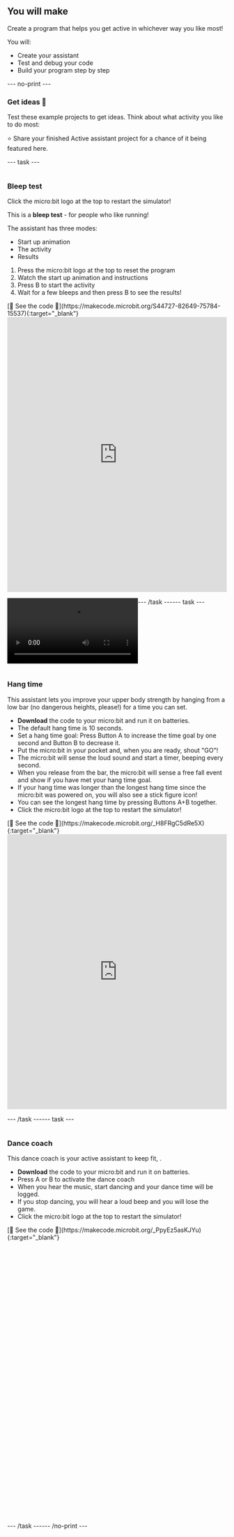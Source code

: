 ## You will make

Create a program that helps you get active in whichever way you like most!

You will:
+ Create your assistant
+ Test and debug your code
+ Build your program step by step

--- no-print --- 

### Get ideas 💭   

Test these example projects to get ideas. Think about what activity you like to do most:

⭐ Share your finished Active assistant project for a chance of it being featured here.

--- task ---

<div style="display: flex; flex-wrap: wrap">
<div style="flex-basis: 200px; flex-grow: 1">  

### Bleep test 

Click the micro:bit logo at the top to restart the simulator!

This is a **bleep test** - for people who like running! 

The assistant has three modes:
+ Start up animation
+ The activity
+ Results

1. Press the micro:bit logo at the top to reset the program
2. Watch the start up animation and instructions
3. Press B to start the activity
4. Wait for a few bleeps and then press B to see the results!

</div>
<div>
[👀 See the code 👀](https://makecode.microbit.org/S44727-82649-75784-15537){:target="_blank"}
<div style="position:relative;height:0;padding-bottom:125%;overflow:hidden;"><iframe style="position:absolute;top:0;left:0;width:100%;height:100%;" src="https://makecode.microbit.org/---run?id=S44727-82649-75784-15537" allowfullscreen="allowfullscreen" sandbox="allow-popups allow-forms allow-scripts allow-same-origin" frameborder="0"></iframe></div>

</div>

![A boy runs to and from a micro:bit twice, each time the LEDs show a heart image and it makes a beeping sound. The video then cuts to show the boy holding the micro:bit as the score is displayed on the LEDs](images/BleepTestLQ.mp4)

--- /task ---  

--- task ---

<div style="display: flex; flex-wrap: wrap">
<div style="flex-basis: 200px; flex-grow: 1">  

### Hang time 

This assistant lets you improve your upper body strength by hanging from a low bar (no dangerous heights, please!) for a time you can set. 

+ **Download** the code to your micro:bit and run it on batteries.
+ The default hang time is 10 seconds.
+ Set a hang time goal: Press Button A to increase the time goal by one second and Button B to decrease it.
+ Put the micro:bit in your pocket and, when you are ready, shout "GO"!
+ The micro:bit will sense the loud sound and start a timer, beeping every second.
+ When you release from the bar, the micro:bit will sense a free fall event and show if you have met your hang time goal.
+ If your hang time was longer than the longest hang time since the micro:bit was powered on, you will also see a stick figure icon!
+ You can see the longest hang time by pressing Buttons A+B together. 
+ Click the micro:bit logo at the top to restart the simulator!

</div>
<div>
[👀 See the code 👀](https://makecode.microbit.org/_H8FRgC5dRe5X){:target="_blank"}
<div style="position:relative;height:0;padding-bottom:125%;overflow:hidden;"><iframe style="position:absolute;top:0;left:0;width:100%;height:100%;" src="https://makecode.microbit.org/---run?id=_H8FRgC5dRe5X" allowfullscreen="allowfullscreen" sandbox="allow-popups allow-forms allow-scripts allow-same-origin" frameborder="0"></iframe></div>
</div>

--- /task ---

--- task ---

<div style="display: flex; flex-wrap: wrap">
<div style="flex-basis: 200px; flex-grow: 1">  

### Dance coach

This dance coach is your active assistant to keep fit, . 

+ **Download** the code to your micro:bit and run it on batteries.
+ Press A or B to activate the dance coach
+ When you hear the music, start dancing and your dance time will be logged.
+ If you stop dancing, you will hear a loud beep and you will lose the game.
+ Click the micro:bit logo at the top to restart the simulator!

</div>
<div>
[👀 See the code 👀](https://makecode.microbit.org/_PpyEz5asKJYu){:target="_blank"}
<div style="position:relative;height:0;padding-bottom:125%;overflow:hidden;"><iframe style="position:absolute;top:0;left:0;width:100%;height:100%;" src="hhttps://makecode.microbit.org/---run?id=_PpyEz5asKJYu" allowfullscreen="allowfullscreen" sandbox="allow-popups allow-forms allow-scripts allow-same-origin" frameborder="0"></iframe></div>
</div>

--- /task ---

--- /no-print ---